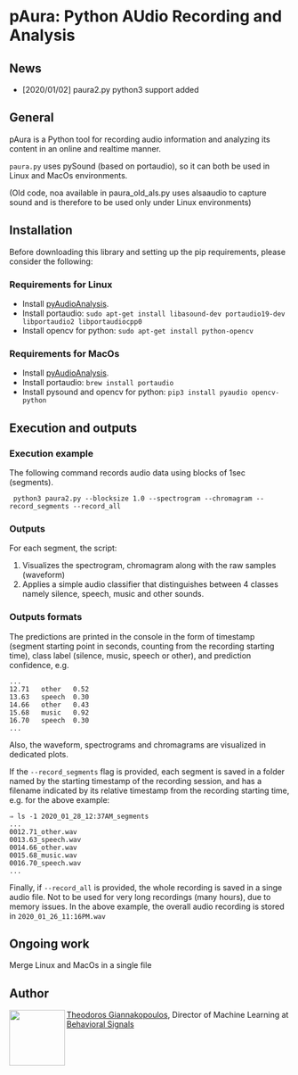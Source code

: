 
# pAura: Python AUdio Recording and Analysis

## News
 * [2020/01/02] paura2.py python3 support added 

## General
pAura is a Python tool for recording audio information and analyzing its content
 in an online and realtime manner.

`paura.py` uses pySound (based on portaudio), so it can both be used in Linux 
and MacOs environments.

(Old code, noa available in paura_old_als.py uses alsaaudio to capture sound 
 and is therefore to be used only under Linux environments)

## Installation
Before downloading this library and setting up the pip requirements, please 
consider the following:

### Requirements for Linux
 * Install [pyAudioAnalysis](https://github.com/tyiannak/pyAudioAnalysis/).
 * Install portaudio: `sudo apt-get install libasound-dev portaudio19-dev libportaudio2 libportaudiocpp0`
 * Install opencv for python: `sudo apt-get install python-opencv`

### Requirements for MacOs
 * Install [pyAudioAnalysis](https://github.com/tyiannak/pyAudioAnalysis/).
 * Install portaudio: `brew install portaudio`
 * Install pysound and opencv for python: `pip3 install pyaudio opencv-python`


## Execution and outputs

### Execution example
The following command records audio data using blocks of 1sec (segments). 

```
 python3 paura2.py --blocksize 1.0 --spectrogram --chromagram --record_segments --record_all
```

### Outputs
For each segment, the script:
1) Visualizes the spectrogram, chromagram  along with the raw samples (waveform)
2) Applies a simple audio classifier that distinguishes between 4 classes namely
 silence, speech, music and other sounds.

### Outputs formats

The predictions are printed in the console in the form of timestamp 
(segment starting point in seconds, counting from the recording starting time), 
class label (silence, music, speech or other), and prediction confidence, e.g.
```
...
12.71	other	0.52
13.63	speech	0.30
14.66	other	0.43
15.68	music	0.92
16.70	speech	0.30
...
```

Also, the waveform, spectrograms and chromagrams are visualized in dedicated 
plots. 

If the `--record_segments` flag is provided, 
each segment is saved in a folder named by the starting timestamp of the 
recording session, and has a filename indicated by its relative timestamp from 
the recording starting time, e.g. for the above example:
```
⇒ ls -1 2020_01_28_12:37AM_segments 
...
0012.71_other.wav
0013.63_speech.wav
0014.66_other.wav
0015.68_music.wav
0016.70_speech.wav
...
```

Finally, if `--record_all` is provided, the whole recording is saved in a 
singe audio file. Not to be used for very long recordings (many hours), due to 
memory issues. In the above example, the overall audio recording is stored in 
`2020_01_26_11:16PM.wav`


## Ongoing work
Merge Linux and MacOs in a single file

## Author
<img src="https://tyiannak.github.io/files/3.JPG" align="left" height="100"/>

[Theodoros Giannakopoulos](https://tyiannak.github.io),
Director of Machine Learning at [Behavioral Signals](https://behavioralsignals.com)


